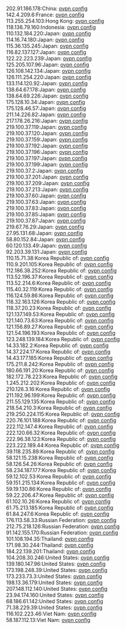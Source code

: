 202.91.186.178:China: [ovpn config](vpn/202_91_186_178.ovpn)  
142.4.209.6:France: [ovpn config](vpn/142_4_209_6.ovpn)  
113.255.254.103:Hong Kong: [ovpn config](vpn/113_255_254_103.ovpn)  
118.136.79.160:Indonesia: [ovpn config](vpn/118_136_79_160.ovpn)  
110.132.184.220:Japan: [ovpn config](vpn/110_132_184_220.ovpn)  
114.16.74.180:Japan: [ovpn config](vpn/114_16_74_180.ovpn)  
115.36.135.245:Japan: [ovpn config](vpn/115_36_135_245.ovpn)  
116.82.137.127:Japan: [ovpn config](vpn/116_82_137_127.ovpn)  
122.22.223.239:Japan: [ovpn config](vpn/122_22_223_239.ovpn)  
125.205.107.96:Japan: [ovpn config](vpn/125_205_107_96.ovpn)  
126.108.142.134:Japan: [ovpn config](vpn/126_108_142_134.ovpn)  
126.111.254.220:Japan: [ovpn config](vpn/126_111_254_220.ovpn)  
133.114.120.92:Japan: [ovpn config](vpn/133_114_120_92.ovpn)  
138.64.67.178:Japan: [ovpn config](vpn/138_64_67_178.ovpn)  
138.64.69.226:Japan: [ovpn config](vpn/138_64_69_226.ovpn)  
175.128.10.34:Japan: [ovpn config](vpn/175_128_10_34.ovpn)  
175.128.46.57:Japan: [ovpn config](vpn/175_128_46_57.ovpn)  
211.14.226.82:Japan: [ovpn config](vpn/211_14_226_82.ovpn)  
217.178.26.216:Japan: [ovpn config](vpn/217_178_26_216.ovpn)  
219.100.37.119:Japan: [ovpn config](vpn/219_100_37_119.ovpn)  
219.100.37.120:Japan: [ovpn config](vpn/219_100_37_120.ovpn)  
219.100.37.159:Japan: [ovpn config](vpn/219_100_37_159.ovpn)  
219.100.37.192:Japan: [ovpn config](vpn/219_100_37_192.ovpn)  
219.100.37.196:Japan: [ovpn config](vpn/219_100_37_196.ovpn)  
219.100.37.197:Japan: [ovpn config](vpn/219_100_37_197.ovpn)  
219.100.37.199:Japan: [ovpn config](vpn/219_100_37_199.ovpn)  
219.100.37.2:Japan: [ovpn config](vpn/219_100_37_2.ovpn)  
219.100.37.201:Japan: [ovpn config](vpn/219_100_37_201.ovpn)  
219.100.37.209:Japan: [ovpn config](vpn/219_100_37_209.ovpn)  
219.100.37.213:Japan: [ovpn config](vpn/219_100_37_213.ovpn)  
219.100.37.60:Japan: [ovpn config](vpn/219_100_37_60.ovpn)  
219.100.37.63:Japan: [ovpn config](vpn/219_100_37_63.ovpn)  
219.100.37.83:Japan: [ovpn config](vpn/219_100_37_83.ovpn)  
219.100.37.85:Japan: [ovpn config](vpn/219_100_37_85.ovpn)  
219.100.37.87:Japan: [ovpn config](vpn/219_100_37_87.ovpn)  
219.67.76.29:Japan: [ovpn config](vpn/219_67_76_29.ovpn)  
27.95.131.68:Japan: [ovpn config](vpn/27_95_131_68.ovpn)  
58.80.152.84:Japan: [ovpn config](vpn/58_80_152_84.ovpn)  
60.120.133.49:Japan: [ovpn config](vpn/60_120_133_49.ovpn)  
92.203.39.131:Japan: [ovpn config](vpn/92_203_39_131.ovpn)  
110.15.71.38:Korea Republic of: [ovpn config](vpn/110_15_71_38.ovpn)  
110.9.201.105:Korea Republic of: [ovpn config](vpn/110_9_201_105.ovpn)  
112.186.38.252:Korea Republic of: [ovpn config](vpn/112_186_38_252.ovpn)  
113.52.196.37:Korea Republic of: [ovpn config](vpn/113_52_196_37.ovpn)  
113.52.214.6:Korea Republic of: [ovpn config](vpn/113_52_214_6.ovpn)  
115.40.32.119:Korea Republic of: [ovpn config](vpn/115_40_32_119.ovpn)  
116.124.59.86:Korea Republic of: [ovpn config](vpn/116_124_59_86.ovpn)  
118.32.163.126:Korea Republic of: [ovpn config](vpn/118_32_163_126.ovpn)  
118.37.20.23:Korea Republic of: [ovpn config](vpn/118_37_20_23.ovpn)  
121.137.149.53:Korea Republic of: [ovpn config](vpn/121_137_149_53.ovpn)  
121.140.73.63:Korea Republic of: [ovpn config](vpn/121_140_73_63.ovpn)  
121.156.89.27:Korea Republic of: [ovpn config](vpn/121_156_89_27.ovpn)  
121.54.196.193:Korea Republic of: [ovpn config](vpn/121_54_196_193.ovpn)  
123.248.139.184:Korea Republic of: [ovpn config](vpn/123_248_139_184.ovpn)  
14.33.182.2:Korea Republic of: [ovpn config](vpn/14_33_182_2.ovpn)  
14.37.224.17:Korea Republic of: [ovpn config](vpn/14_37_224_17.ovpn)  
14.43.177.185:Korea Republic of: [ovpn config](vpn/14_43_177_185.ovpn)  
175.211.8.242:Korea Republic of: [ovpn config](vpn/175_211_8_242.ovpn)  
180.66.191.20:Korea Republic of: [ovpn config](vpn/180_66_191_20.ovpn)  
182.172.78.223:Korea Republic of: [ovpn config](vpn/182_172_78_223.ovpn)  
1.245.212.202:Korea Republic of: [ovpn config](vpn/1_245_212_202.ovpn)  
210.126.3.16:Korea Republic of: [ovpn config](vpn/210_126_3_16.ovpn)  
211.192.96.199:Korea Republic of: [ovpn config](vpn/211_192_96_199.ovpn)  
211.55.129.135:Korea Republic of: [ovpn config](vpn/211_55_129_135.ovpn)  
218.54.210.3:Korea Republic of: [ovpn config](vpn/218_54_210_3.ovpn)  
219.250.224.115:Korea Republic of: [ovpn config](vpn/219_250_224_115.ovpn)  
220.76.101.188:Korea Republic of: [ovpn config](vpn/220_76_101_188.ovpn)  
222.112.147.4:Korea Republic of: [ovpn config](vpn/222_112_147_4.ovpn)  
222.120.66.32:Korea Republic of: [ovpn config](vpn/222_120_66_32.ovpn)  
222.96.38.123:Korea Republic of: [ovpn config](vpn/222_96_38_123.ovpn)  
223.222.189.44:Korea Republic of: [ovpn config](vpn/223_222_189_44.ovpn)  
39.118.235.89:Korea Republic of: [ovpn config](vpn/39_118_235_89.ovpn)  
58.121.15.238:Korea Republic of: [ovpn config](vpn/58_121_15_238.ovpn)  
58.126.54.26:Korea Republic of: [ovpn config](vpn/58_126_54_26.ovpn)  
58.234.187.177:Korea Republic of: [ovpn config](vpn/58_234_187_177.ovpn)  
59.12.102.53:Korea Republic of: [ovpn config](vpn/59_12_102_53.ovpn)  
59.151.215.134:Korea Republic of: [ovpn config](vpn/59_151_215_134.ovpn)  
59.19.130.86:Korea Republic of: [ovpn config](vpn/59_19_130_86.ovpn)  
59.22.206.47:Korea Republic of: [ovpn config](vpn/59_22_206_47.ovpn)  
61.102.10.26:Korea Republic of: [ovpn config](vpn/61_102_10_26.ovpn)  
61.75.213.185:Korea Republic of: [ovpn config](vpn/61_75_213_185.ovpn)  
61.84.247.6:Korea Republic of: [ovpn config](vpn/61_84_247_6.ovpn)  
176.113.58.33:Russian Federation: [ovpn config](vpn/176_113_58_33.ovpn)  
212.75.218.126:Russian Federation: [ovpn config](vpn/212_75_218_126.ovpn)  
91.142.155.170:Russian Federation: [ovpn config](vpn/91_142_155_170.ovpn)  
101.108.194.35:Thailand: [ovpn config](vpn/101_108_194_35.ovpn)  
171.98.30.244:Thailand: [ovpn config](vpn/171_98_30_244.ovpn)  
184.22.139.201:Thailand: [ovpn config](vpn/184_22_139_201.ovpn)  
104.208.30.246:United States: [ovpn config](vpn/104_208_30_246.ovpn)  
139.180.147.96:United States: [ovpn config](vpn/139_180_147_96.ovpn)  
173.198.248.39:United States: [ovpn config](vpn/173_198_248_39.ovpn)  
173.233.73.3:United States: [ovpn config](vpn/173_233_73_3.ovpn)  
198.13.36.179:United States: [ovpn config](vpn/198_13_36_179.ovpn)  
207.148.112.140:United States: [ovpn config](vpn/207_148_112_140.ovpn)  
23.94.174.160:United States: [ovpn config](vpn/23_94_174_160.ovpn)  
68.186.61.142:United States: [ovpn config](vpn/68_186_61_142.ovpn)  
71.38.229.39:United States: [ovpn config](vpn/71_38_229_39.ovpn)  
116.102.223.46:Viet Nam: [ovpn config](vpn/116_102_223_46.ovpn)  
58.187.112.13:Viet Nam: [ovpn config](vpn/58_187_112_13.ovpn)  
